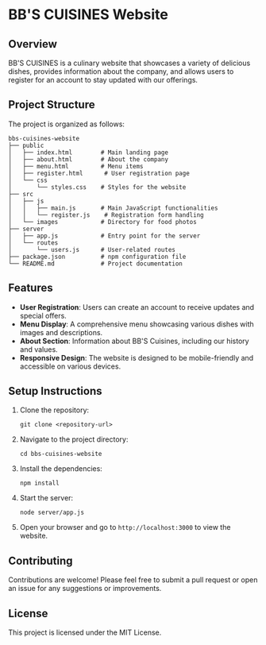 # BB'S CUISINES Website

## Overview
BB'S CUISINES is a culinary website that showcases a variety of delicious dishes, provides information about the company, and allows users to register for an account to stay updated with our offerings.

## Project Structure
The project is organized as follows:

```
bbs-cuisines-website
├── public
│   ├── index.html        # Main landing page
│   ├── about.html        # About the company
│   ├── menu.html         # Menu items
│   ├── register.html      # User registration page
│   └── css
│       └── styles.css    # Styles for the website
├── src
│   ├── js
│   │   ├── main.js       # Main JavaScript functionalities
│   │   └── register.js    # Registration form handling
│   └── images            # Directory for food photos
├── server
│   ├── app.js            # Entry point for the server
│   └── routes
│       └── users.js      # User-related routes
├── package.json          # npm configuration file
└── README.md             # Project documentation
```

## Features
- **User Registration**: Users can create an account to receive updates and special offers.
- **Menu Display**: A comprehensive menu showcasing various dishes with images and descriptions.
- **About Section**: Information about BB'S Cuisines, including our history and values.
- **Responsive Design**: The website is designed to be mobile-friendly and accessible on various devices.

## Setup Instructions
1. Clone the repository:
   ```
   git clone <repository-url>
   ```
2. Navigate to the project directory:
   ```
   cd bbs-cuisines-website
   ```
3. Install the dependencies:
   ```
   npm install
   ```
4. Start the server:
   ```
   node server/app.js
   ```
5. Open your browser and go to `http://localhost:3000` to view the website.

## Contributing
Contributions are welcome! Please feel free to submit a pull request or open an issue for any suggestions or improvements.

## License
This project is licensed under the MIT License.